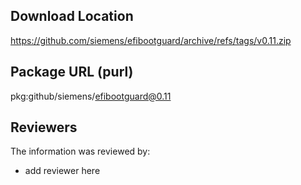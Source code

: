 ## Download Location

https://github.com/siemens/efibootguard/archive/refs/tags/v0.11.zip

## Package URL (purl)

pkg:github/siemens/efibootguard@0.11

## Reviewers

The information was reviewed by:

* add reviewer here
